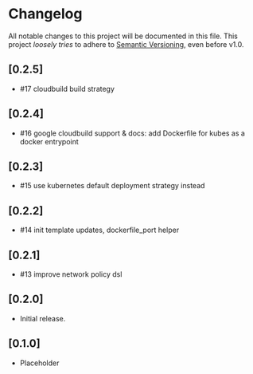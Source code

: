 # Changelog

All notable changes to this project will be documented in this file.
This project *loosely tries* to adhere to [Semantic Versioning](http://semver.org/), even before v1.0.

## [0.2.5]
- #17 cloudbuild build strategy

## [0.2.4]
- #16 google cloudbuild support & docs: add Dockerfile for kubes as a docker entrypoint

## [0.2.3]
- #15 use kubernetes default deployment strategy instead

## [0.2.2]
- #14 init template updates, dockerfile_port helper

## [0.2.1]
- #13 improve network policy dsl

## [0.2.0]
- Initial release.

## [0.1.0]
- Placeholder

